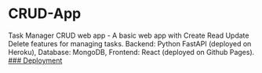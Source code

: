 # CRUD-App
Task Manager CRUD web app - A basic web app with Create Read Update Delete features for managing tasks. Backend: Python FastAPI (deployed on Heroku), Database: MongoDB, Frontend: React (deployed on Github Pages).
<a href='https://rohankaran.github.io/crud-frontend/'>### Deployment</a>
